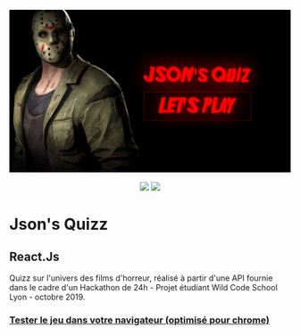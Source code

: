 
<p align="center">
  <img src="https://github.com/IrvinTarlao/Hackathon_1_JSON-s_quizz/blob/master/src/img/Capture%20d%E2%80%99e%CC%81cran%202019-11-25%20a%CC%80%2013.46.48.png" alt="Demo" width="800" />
</p>
<p align="center">
  <img src="https://github.com/IrvinTarlao/Hackathon_1_JSON-s_quizz/blob/master/src/img/Capture%20d%E2%80%99e%CC%81cran%202019-11-25%20a%CC%80%2013.49.14.png" width="350" />
  <img src="https://github.com/IrvinTarlao/Hackathon_1_JSON-s_quizz/blob/master/src/img/Capture%20d%E2%80%99e%CC%81cran%202019-11-25%20a%CC%80%2013.57.57.png" width="350" />
</p>

# Json's Quizz

## React.Js

Quizz sur l'univers des films d'horreur, réalisé à partir d'une API fournie dans le cadre d'un Hackathon de 24h - Projet étudiant Wild Code School Lyon - octobre 2019.

### <a href="https://inspiring-morse-bea0ae.netlify.com/">Tester le jeu dans votre navigateur (optimisé pour chrome)</a>
